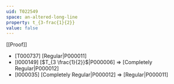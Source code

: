 ```yaml
---
uid: T022549
space: an-altered-long-line
property: t_{3-frac{1}{2}}
value: false
---
```

[[Proof]]

* [T000737] [Regular|P000011]
* [I000149] [$T_{3 \frac{1}{2}}$|P000006] => [Completely Regular|P000012]
* [I000035] [Completely Regular|P000012] => [Regular|P000011]

